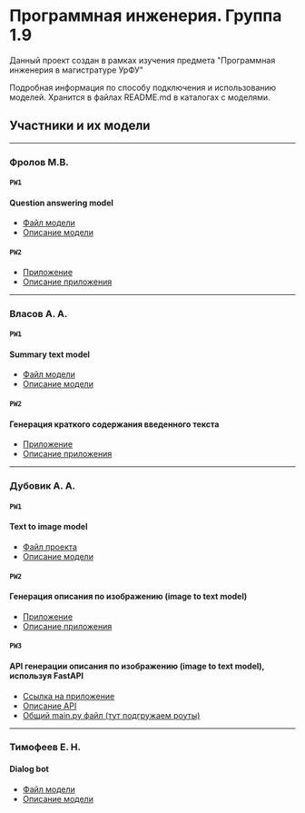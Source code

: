 # Программная инженерия. Группа 1.9
Данный проект создан в рамках изучения предмета "Программная инженерия в магистратуре УрФУ"

Подробная информация по способу подключения и использованию моделей. Хранится в файлах README.md в каталогах с моделями.

## Участники и их модели
---
### Фролов М.В.
#### `PW1`
#### Question answering model
- [Файл модели](PW1/question_answerer_model/question_answerer_model.py)
- [Описание модели](PW1/question_answerer_model/README.md)
#### `PW2`
- [Приложение](PW2/question_answerer_app/question_answerer_app.py)
- [Описание приложения](PW2/question_answerer_app/README.md)
---
### Власов А. А.
#### `PW1`

#### Summary text model
- [Файл модели](/PW1/summary_text_model/summary_text.py)
- [Описание модели](/PW1/summary_text_model/readme_summary_text.md)

#### `PW2`

#### Генерация краткого содержания введенного текста
- [Приложение](/PW2/summary_text_app/summary_text_app.py)
- [Описание приложения](/PW2/summary_text_app/README.md)
---
### Дубовик А. А. 
#### `PW1`

#### Text to image model
- [Файл проекта](/PW1/text_2_image_model/text_2_image.py)
- [Описание модели](/PW1/text_2_image_model/README.md)

#### `PW2`

#### Генерация описания по изображению (image to text model)
- [Приложение](/PW2/image_to_text_app/image_to_text_app.py)
- [Описание приложения](/PW2/image_to_text_app/README.md)

#### `PW3`

#### API генерации описания по изображению (image to text model), используя FastAPI
- [Ссылка на приложение](/PW3/image_to_text/)
- [Описание API](/PW3/image_to_text/README.md)
- [Общий main.py файл (тут подгружаем роуты)](/PW3/main.py)

---
### Тимофеев Е. Н.
#### Dialog bot
- [Файл модели](/PW1/dialog_chat/ml_homework_chat.py)
- [Описание модели](/PW1/dialog_chat/README.md)
